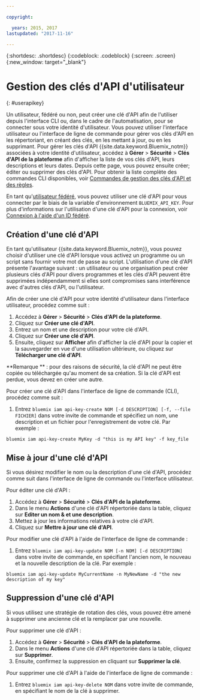 ```yaml
---

copyright:

  years: 2015, 2017
lastupdated: "2017-11-16"

---
```


{:shortdesc: .shortdesc}
{:codeblock: .codeblock}
{:screen: .screen}
{:new_window: target="_blank"}

# Gestion des clés d'API d'utilisateur
{: #userapikey}

Un utilisateur, fédéré ou non, peut créer une clé d'API afin de l'utiliser depuis l'interface CLI ou, dans le cadre de l'automatisation, pour se connecter sous votre identité d'utilisateur. Vous pouvez utiliser l'interface utilisateur ou l'interface de ligne de commande pour gérer vos clés d'API en les répertoriant, en créant des clés, en les mettant à jour, ou en les supprimant. Pour gérer les clés d'API {{site.data.keyword.Bluemix_notm}} associées à votre identité d'utilisateur, accédez à **Gérer** &gt; **Sécurité** &gt; **Clés d'API de la plateforme** afin d'afficher la liste de vos clés d'API, leurs descriptions et leurs dates. Depuis cette page, vous pouvez ensuite créer; éditer ou supprimer des clés d'API. Pour obtenir la liste complète des commandes CLI disponibles, voir [Commandes de gestion des clés d'API et des règles](/docs/cli/reference/bluemix_cli/bx_cli.html#bx_commands_iam).

En tant qu'[utilisateur fédéré](/docs/admin/adminpublic.html#federatedid), vous pouvez utiliser une clé d'API pour vous connecter par le biais de la variable d'environnement `BLUEMIX_API_KEY`. Pour plus d'informations sur l'utilisation d'une clé d'API pour la connexion, voir [Connexion à l'aide d'un ID fédéré](/docs/iam/login_fedid.html).

## Création d'une clé d'API

En tant qu'utilisateur {{site.data.keyword.Bluemix_notm}}, vous pouvez choisir d'utiliser une clé d'API lorsque vous activez un programme ou un script sans fournir votre mot de passe au script. L'utilisation d'une clé d'API présente l'avantage suivant : un utilisateur ou une organisation peut créer plusieurs clés d'API pour divers programmes et les clés d'API peuvent être supprimées indépendamment si elles sont compromises sans interférence avec d'autres clés d'API, ou l'utilisateur.

Afin de créer une clé d'API pour votre identité d'utilisateur dans l'interface utilisateur, procédez comme suit :

1. Accédez à **Gérer** &gt; **Sécurité** &gt; **Clés d'API de la plateforme**.
2. Cliquez sur **Créer une clé d'API**.
3. Entrez un nom et une description pour votre clé d'API.
4. Cliquez sur **Créer une clé d'API**.
5. Ensuite, cliquez sur **Afficher** afin d'afficher la clé d'API pour la copier et la sauvegarder en vue d'une utilisation ultérieure, ou cliquez sur **Télécharger une clé d'API**.

**Remarque ** : pour des raisons de sécurité, la clé d'API ne peut être copiée ou téléchargée qu'au moment de sa création. Si la clé d'API est perdue, vous devez en créer une autre.

Pour créer une clé d'API dans l'interface de ligne de commande (CLI), procédez comme suit :

1. Entrez `bluemix iam api-key-create NOM [-d DESCRIPTION] [-f, --file FICHIER]` dans votre invite de commande et spécifiez un nom, une description et un fichier pour l'enregistrement de votre clé. Par exemple :

```
bluemix iam api-key-create MyKey -d "this is my API key" -f key_file
``` 


## Mise à jour d'une clé d'API

Si vous désirez modifier le nom ou la description d'une clé d'API, procédez comme suit dans l'interface de ligne de commande ou l'interface utilisateur.

Pour éditer une clé d'API :

1. Accédez à **Gérer** &gt; **Sécurité** &gt; **Clés d'API de la plateforme**.
2. Dans le menu **Actions** d'une clé d'API répertoriée dans la table, cliquez sur **Editer un nom & et une description**. 
3. Mettez à jour les informations relatives à votre clé d'API.
4. Cliquez sur **Mettre à jour une clé d'API**.

Pour modifier une clé d'API à l'aide de l'interface de ligne de commande :

1. Entrez `bluemix iam api-key-update NOM [-n NOM] [-d DESCRIPTION]` dans votre invite de commande, en spécifiant l'ancien nom, le nouveau et la nouvelle description de la clé. Par exemple :

```
bluemix iam api-key-update MyCurrentName -n MyNewName -d "the new description of my key"
```

## Suppression d'une clé d'API

Si vous utilisez une stratégie de rotation des clés, vous pouvez être amené à supprimer une ancienne clé et la remplacer par une nouvelle.

Pour supprimer une clé d'API : 

1. Accédez à **Gérer** &gt; **Sécurité** &gt; **Clés d'API de la plateforme**.
2. Dans le menu **Actions** d'une clé d'API répertoriée dans la table, cliquez sur **Supprimer**.
3. Ensuite, confirmez la suppression en cliquant sur **Supprimer la clé**.

Pour supprimer une clé d'API à l'aide de l'interface de ligne de commande :
1. Entrez `bluemix iam api-key-delete NOM` dans votre invite de commande, en spécifiant le nom de la clé à supprimer.
